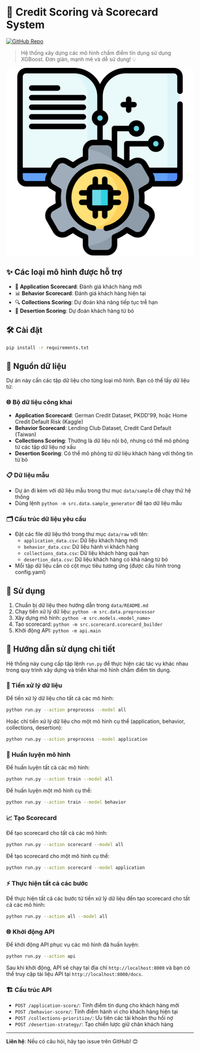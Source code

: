 # 🚀 Credit Scoring và Scorecard System

[![GitHub Repo](https://img.shields.io/badge/GitHub-Repository-blue)](https://github.com/rinnguyen0905/Machine-Learning-Platform)

> Hệ thống xây dựng các mô hình chấm điểm tín dụng sử dụng XGBoost. Đơn giản, mạnh mẽ và dễ sử dụng! 💡

![ML Platform Icon](data/images/ML_Platform_icon.png)

## ✨ Các loại mô hình được hỗ trợ

- 🎯 **Application Scorecard**: Đánh giá khách hàng mới
- 📊 **Behavior Scorecard**: Đánh giá khách hàng hiện tại
- 🔍 **Collections Scoring**: Dự đoán khả năng tiếp tục trễ hạn
- 🚪 **Desertion Scoring**: Dự đoán khách hàng từ bỏ

## 🛠️ Cài đặt

```bash
pip install -r requirements.txt
```

## 📁 Nguồn dữ liệu

Dự án này cần các tập dữ liệu cho từng loại mô hình. Bạn có thể lấy dữ liệu từ:

### 🌐 Bộ dữ liệu công khai
- **Application Scorecard**: German Credit Dataset, PKDD'99, hoặc Home Credit Default Risk (Kaggle)
- **Behavior Scorecard**: Lending Club Dataset, Credit Card Default (Taiwan)
- **Collections Scoring**: Thường là dữ liệu nội bộ, nhưng có thể mô phỏng từ các tập dữ liệu nợ xấu
- **Desertion Scoring**: Có thể mô phỏng từ dữ liệu khách hàng với thông tin từ bỏ

### 📋 Dữ liệu mẫu
- Dự án đi kèm với dữ liệu mẫu trong thư mục `data/sample` để chạy thử hệ thống
- Dùng lệnh `python -m src.data.sample_generator` để tạo dữ liệu mẫu

### 🗂️ Cấu trúc dữ liệu yêu cầu
- Đặt các file dữ liệu thô trong thư mục `data/raw` với tên:
  - `application_data.csv`: Dữ liệu khách hàng mới
  - `behavior_data.csv`: Dữ liệu hành vi khách hàng
  - `collections_data.csv`: Dữ liệu khách hàng quá hạn
  - `desertion_data.csv`: Dữ liệu khách hàng có khả năng từ bỏ
- Mỗi tập dữ liệu cần có cột mục tiêu tương ứng (được cấu hình trong config.yaml)

## 🚀 Sử dụng

1. Chuẩn bị dữ liệu theo hướng dẫn trong `data/README.md`
2. Chạy tiền xử lý dữ liệu: `python -m src.data.preprocessor`
3. Xây dựng mô hình: `python -m src.models.<model_name>`
4. Tạo scorecard: `python -m src.scorecard.scorecard_builder`
5. Khởi động API: `python -m api.main`

## 📖 Hướng dẫn sử dụng chi tiết

Hệ thống này cung cấp tập lệnh `run.py` để thực hiện các tác vụ khác nhau trong quy trình xây dựng và triển khai mô hình chấm điểm tín dụng.

### 🔄 Tiền xử lý dữ liệu

Để tiền xử lý dữ liệu cho tất cả các mô hình:

```bash
python run.py --action preprocess --model all
```

Hoặc chỉ tiền xử lý dữ liệu cho một mô hình cụ thể (application, behavior, collections, desertion):

```bash
python run.py --action preprocess --model application
```

### 🧠 Huấn luyện mô hình

Để huấn luyện tất cả các mô hình:

```bash
python run.py --action train --model all
```

Để huấn luyện một mô hình cụ thể:

```bash
python run.py --action train --model behavior
```

### 📈 Tạo Scorecard

Để tạo scorecard cho tất cả các mô hình:

```bash
python run.py --action scorecard --model all
```

Để tạo scorecard cho một mô hình cụ thể:

```bash
python run.py --action scorecard --model application
```

### ⚡ Thực hiện tất cả các bước

Để thực hiện tất cả các bước từ tiền xử lý dữ liệu đến tạo scorecard cho tất cả các mô hình:

```bash
python run.py --action all --model all
```

### 🌐 Khởi động API

Để khởi động API phục vụ các mô hình đã huấn luyện:

```bash
python run.py --action api
```

Sau khi khởi động, API sẽ chạy tại địa chỉ `http://localhost:8000` và bạn có thể truy cập tài liệu API tại `http://localhost:8000/docs`.

### 🏗️ Cấu trúc API

- `POST /application-score/`: Tính điểm tín dụng cho khách hàng mới
- `POST /behavior-score/`: Tính điểm hành vi cho khách hàng hiện tại
- `POST /collections-prioritize/`: Ưu tiên các tài khoản thu hồi nợ
- `POST /desertion-strategy/`: Tạo chiến lược giữ chân khách hàng

---

**Liên hệ**: Nếu có câu hỏi, hãy tạo issue trên GitHub! 😊
